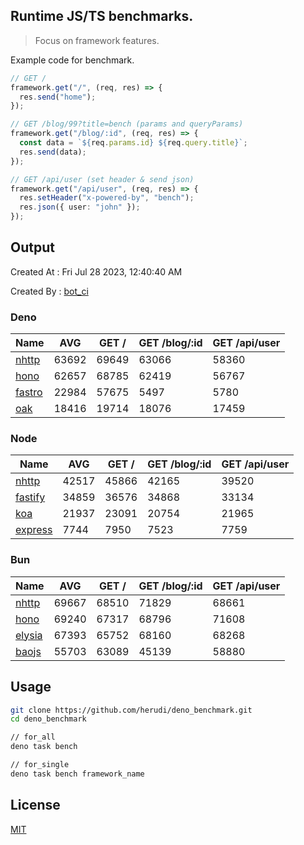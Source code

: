 ## Runtime JS/TS benchmarks.

> Focus on framework features.

Example code for benchmark.
```ts
// GET /
framework.get("/", (req, res) => {
  res.send("home");
});

// GET /blog/99?title=bench (params and queryParams)
framework.get("/blog/:id", (req, res) => {
  const data = `${req.params.id} ${req.query.title}`;
  res.send(data);
});

// GET /api/user (set header & send json)
framework.get("/api/user", (req, res) => {
  res.setHeader("x-powered-by", "bench");
  res.json({ user: "john" });
});
```

## Output
Created At : Fri Jul 28 2023, 12:40:40 AM

Created By : [bot_ci](https://github.com/herudi/deno_benchmarks/commits?author=github-actions%5Bbot%5D)


### Deno
|Name|AVG|GET /|GET /blog/:id|GET /api/user|
|----|----|----|----|----|
|[nhttp](https://github.com/nhttp/nhttp)|63692|69649|63066|58360|
|[hono](https://github.com/honojs/hono)|62657|68785|62419|56767|
|[fastro](https://github.com/fastrodev/fastro)|22984|57675|5497|5780|
|[oak](https://github.com/oakserver/oak)|18416|19714|18076|17459|
  


### Node
|Name|AVG|GET /|GET /blog/:id|GET /api/user|
|----|----|----|----|----|
|[nhttp](https://github.com/nhttp/nhttp)|42517|45866|42165|39520|
|[fastify](https://github.com/fastify/fastify)|34859|36576|34868|33134|
|[koa](https://github.com/koajs/koa)|21937|23091|20754|21965|
|[express](https://github.com/expressjs/express)|7744|7950|7523|7759|
  


### Bun
|Name|AVG|GET /|GET /blog/:id|GET /api/user|
|----|----|----|----|----|
|[nhttp](https://github.com/nhttp/nhttp)|69667|68510|71829|68661|
|[hono](https://github.com/honojs/hono)|69240|67317|68796|71608|
|[elysia](https://github.com/elysiajs/elysia)|67393|65752|68160|68268|
|[baojs](https://github.com/mattreid1/baojs)|55703|63089|45139|58880|
  



## Usage

```bash
git clone https://github.com/herudi/deno_benchmark.git
cd deno_benchmark

// for_all
deno task bench

// for_single
deno task bench framework_name
```

## License

[MIT](LICENSE)

